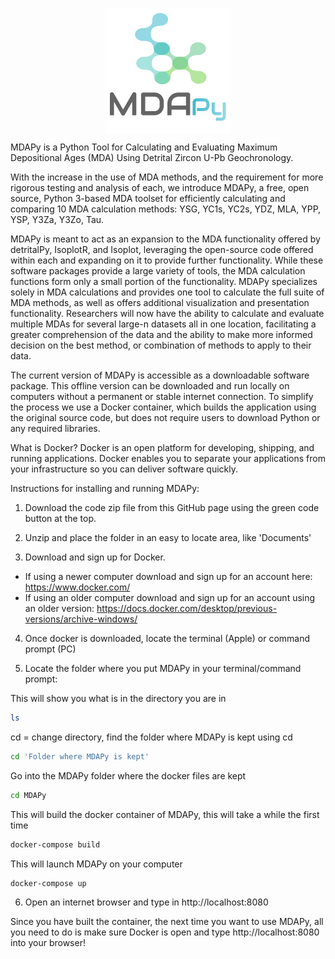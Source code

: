 <!-- ![MDAPy Logo](assets/img/logo.png) -->
<p align="center" width="100%">
  <img align="center" src="src/MDAPy/Logo/logo4.png">   
</p>

MDAPy is a Python Tool for Calculating and Evaluating Maximum Depositional Ages (MDA) Using Detrital Zircon U-Pb Geochronology. 

With the increase in the use of MDA methods, and the requirement for more rigorous testing and analysis of each, we introduce MDAPy, a free, open source, Python 3-based MDA toolset for efficiently calculating and comparing 10 MDA calculation methods: YSG, YC1s, YC2s, YDZ, MLA, YPP, YSP, Y3Za, Y3Zo, Tau. 

MDAPy is meant to act as an expansion to the MDA functionality offered by detritalPy, IsoplotR, and Isoplot, leveraging the open-source code offered within each and expanding on it to provide further functionality. While these software packages provide a large variety of tools, the MDA calculation functions form only a small portion of the functionality. MDAPy specializes solely in MDA calculations and provides one tool to calculate the full suite of MDA methods, as well as offers additional visualization and presentation functionality. Researchers will now have the ability to calculate and evaluate multiple MDAs for several large-n datasets all in one location, facilitating a greater comprehension of the data and the ability to make more informed decision on the best method, or combination of methods to apply to their data. 

The current version of MDAPy is accessible as a downloadable software package. This offline version can be downloaded and run locally on computers without a permanent or stable internet connection. To simplify the process we use a Docker container, which builds the application using the original source code, but does not require users to download Python or any required libraries. 

What is Docker? Docker is an open platform for developing, shipping, and running applications. Docker enables you to separate your applications from your infrastructure so you can deliver software quickly. 

Instructions for installing and running MDAPy:

1. Download the code zip file from this GitHub page using the green code button at the top. 

2. Unzip and place the folder in an easy to locate area, like 'Documents' 

3. Download and sign up for Docker. 
- If using a newer computer download and sign up for an account here: https://www.docker.com/
- If using an older computer download and sign up for an account using an older version: https://docs.docker.com/desktop/previous-versions/archive-windows/

4. Once docker is downloaded, locate the terminal (Apple) or command prompt (PC)

5. Locate the folder where you put MDAPy in your terminal/command prompt: 

This will show you what is in the directory you are in
```sh
ls
```


cd = change directory, find the folder where MDAPy is kept using cd 
```sh
cd 'Folder where MDAPy is kept' 
```

Go into the MDAPy folder where the docker files are kept

```sh
cd MDAPy
```

This will build the docker container of MDAPy, this will take a while the first time
```sh
docker-compose build
```

This will launch MDAPy on your computer

```sh
docker-compose up 
```


6. Open an internet browser and type in http://localhost:8080

Since you have built the container, the next time you want to use MDAPy, all you need to do is make sure Docker is open and type http://localhost:8080 into your browser!





